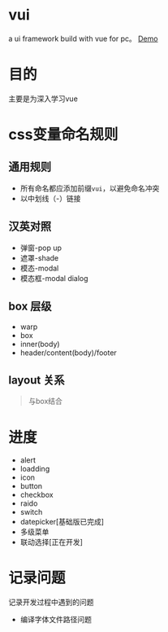 # vui

a ui framework  build with vue for pc。
[Demo](https://2ue.github.io/vui)

# 目的

主要是为深入学习vue

# css变量命名规则
## 通用规则

- 所有命名都应添加前缀`vui`，以避免命名冲突
- 以中划线（-）链接

## 汉英对照

- 弹窗-pop up
- 遮罩-shade
- 模态-modal
- 模态框-modal dialog

## box 层级

- warp
- box
- inner(body)
- header/content(body)/footer

## layout 关系

> 与box结合

# 进度

- alert
- loadding
- icon
- button
- checkbox
- raido
- switch
- datepicker[基础版已完成]
- 多级菜单
- 联动选择[正在开发]

# 记录问题

记录开发过程中遇到的问题

- 编译字体文件路径问题

